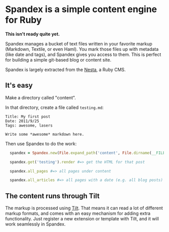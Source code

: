 Spandex is a simple content engine for Ruby
===========================================

**This isn't ready quite yet.**

Spandex manages a bucket of text files written in your favorite markup (Markdown, Textile, or even Haml). You mark those files up with metadata (like date and tags), and Spandex gives you access to them. This is perfect for building a simple git-based blog or content site.

Spandex is largely extracted from the [Nesta](http://nestacms.com/), a Ruby CMS.

It's easy
---------

Make a directory called "content".

In that directory, create a file called `testing.md`:

```
Title: My first post
Date: 2011/9/25
Tags: awesome, lasers

Write some *awesome* markdown here.
```

Then use Spandex to do the work:

```ruby
  spandex = Spandex.new(File.expand_path('content', File.dirname(__FILE__))

  spandex.get('testing').render #=> get the HTML for that post

  spandex.all_pages #=> all pages under content

  spandex.all_articles #=> all pages with a date (e.g. all blog posts)
```

The content runs through Tilt
-----------------------------

The markup is processed using [Tilt](https://github.com/rtomayko/tilt). That means it can read a lot of different markup formats, and comes with an easy mechanism for adding extra functionality. Just register a new extension or template with Tilt, and it will work seamlessly in Spandex.